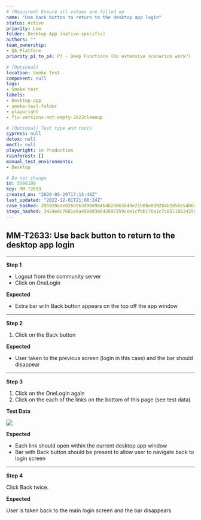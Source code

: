 ```yaml
---
# (Required) Ensure all values are filled up
name: "Use back button to return to the desktop app login"
status: Active
priority: Low
folder: Desktop App (native-specific)
authors: ""
team_ownership: 
- QA Platform
priority_p1_to_p4: P3 - Deep Functions (Do extensive scenarios work?)

# (Optional)
location: Smoke Test
component: null
tags: 
- Smoke test
labels: 
- Desktop-app
- smoke-test-folder
- playwright
- fix-versions-not-empty-2022cleanup

# (Optional) Test type and tools
cypress: null
detox: null
mmctl: null
playwright: in Production
rainforest: []
manual_test_environments: 
- Desktop

# Do not change
id: 5566188
key: MM-T2633
created_on: "2020-05-29T17:15:48Z"
last_updated: "2022-12-01T21:08:24Z"
case_hashed: 285920ede026b5b3d90d9b46d62d862649e21b08e0d9204b2d5bb5406e402afeb89b182aa0e28949c54661a3bd82488c
steps_hashed: 3424e8c7681e6a4980d38042697359cee1cfbb176a1c7c851106243595b82e529a89b342d952f868d883308e245aa9c7
---
```


<!-- (Auto-generated) Based on frontmatter's "key" and "name" -->

## MM-T2633: Use back button to return to the desktop app login

---

**Step 1**

- Logout from the community server
- Click on OneLogin

**Expected**

- Extra bar with Back button appears on the top off the app window

---

**Step 2**

1. Click on the Back button

**Expected**

- User taken to the previous screen (login in this case) and the bar should disappear

---

**Step 3**

1. Click on the OneLogin again
2. Click on the each of the links on the bottom of this page (see test data)

**Test Data**

![](https://smartbear-tm4j-prod-us-west-2-attachment-rich-text.s3.us-west-2.amazonaws.com/embedded-f3277290f945470c4add5d21ef3dc7ca7b74388fc7152bfb6b99ae58c66a95a8-1590771326863-Screen+Shot+2020-05-29+at+12.54.07+PM.png)

**Expected**

- Each link should open within the current desktop app window
- Bar with Back button should be present to allow user to navigate back to login screen

---

**Step 4**

Click Back twice.

**Expected**

User is taken back to the main login screen and the bar disappears
